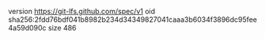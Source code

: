 version https://git-lfs.github.com/spec/v1
oid sha256:2fdd76bdf041b8982b234d34349827041caaa3b6034f3896dc95fee4a59d090c
size 486
